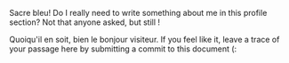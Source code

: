 Sacre bleu! 
Do I really need to write something about me in this profile section? Not that anyone asked, but still !

Quoiqu'il en soit, bien le bonjour visiteur. 
If you feel like it, leave a trace of your passage here by submitting a commit to this document (:
